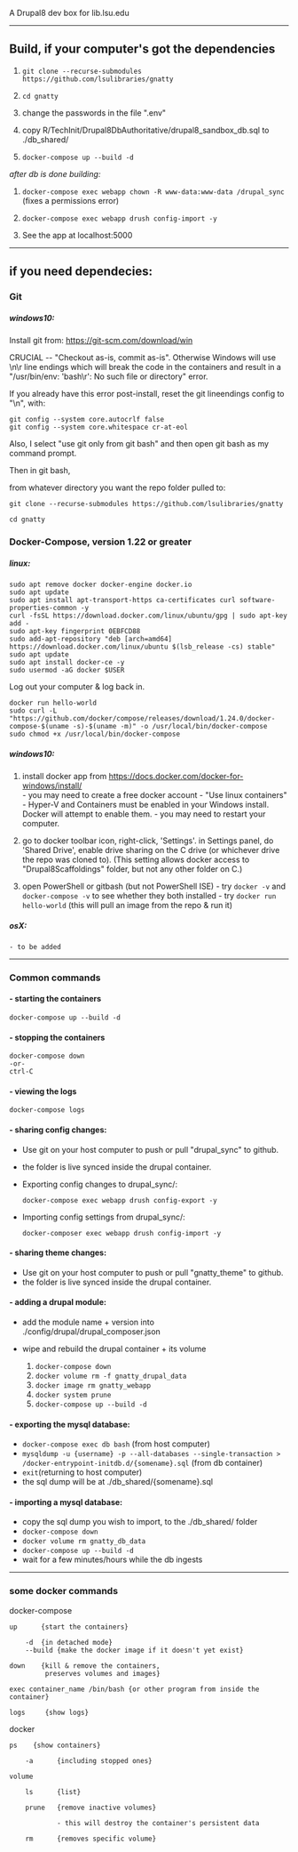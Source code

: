 A Drupal8 dev box for lib.lsu.edu

-------------------------------------------------------------------------------------------

## Build, if your computer's got the dependencies

  1. `git clone --recurse-submodules https://github.com/lsulibraries/gnatty`

  1. `cd gnatty`

  1.  change the passwords in the file ".env"

  1. copy R/TechInit/Drupal8DbAuthoritative/drupal8_sandbox_db.sql to ./db_shared/

  1. `docker-compose up --build -d`

*after db is done building:*

  1. `docker-compose exec webapp chown -R www-data:www-data /drupal_sync` (fixes a permissions error)

  1. `docker-compose exec webapp drush config-import -y`

  1. See the app at localhost:5000

---------------------------------------------------------------------------------------

## if you need dependecies:

### Git

##### windows10:

Install git from:  https://git-scm.com/download/win

  CRUCIAL -- "Checkout as-is, commit as-is".  Otherwise Windows will use \n\r line endings which will break the code in the containers and result in a "/usr/bin/env: 'bash\r': No such file or directory" error.

  If you already have this error post-install, reset the git lineendings config to "\n", with:
  
    git config --system core.autocrlf false
    git config --system core.whitespace cr-at-eol
    

  Also, I select "use git only from git bash" and then open git bash as my command prompt.


  Then in git bash, 

  from whatever directory you want the repo folder pulled to:

  `git clone --recurse-submodules https://github.com/lsulibraries/gnatty`
  
  `cd gnatty`

### Docker-Compose, version 1.22 or greater

##### linux:

```
sudo apt remove docker docker-engine docker.io
sudo apt update
sudo apt install apt-transport-https ca-certificates curl software-properties-common -y
curl -fsSL https://download.docker.com/linux/ubuntu/gpg | sudo apt-key add -
sudo apt-key fingerprint 0EBFCD88
sudo add-apt-repository "deb [arch=amd64] https://download.docker.com/linux/ubuntu $(lsb_release -cs) stable"
sudo apt update
sudo apt install docker-ce -y
sudo usermod -aG docker $USER
```

Log out your computer & log back in.

```
docker run hello-world
sudo curl -L "https://github.com/docker/compose/releases/download/1.24.0/docker-compose-$(uname -s)-$(uname -m)" -o /usr/local/bin/docker-compose
sudo chmod +x /usr/local/bin/docker-compose
```

##### windows10:

  1. install docker app from https://docs.docker.com/docker-for-windows/install/   
    - you may need to create a free docker account
    - "Use linux containers"
    - Hyper-V and Containers must be enabled in your Windows install.  Docker will attempt to enable them.
    - you may need to restart your computer.

  1. go to docker toolbar icon, right-click, 'Settings'. in Settings panel, do 'Shared Drive', enable drive sharing on the C drive (or whichever drive the repo was cloned to).  (This setting allows docker access to "Drupal8Scaffoldings" folder, but not any other folder on C.) 

  1. open PowerShell or gitbash (but not PowerShell ISE)
    - try `docker -v` and `docker-compose -v` to see whether they both installed
    - try `docker run hello-world` (this will pull an image from the repo & run it)


##### osX:

    - to be added

------------------------------------------------------------------------------------

### Common commands


#### - starting the containers

`docker-compose up --build -d`

#### - stopping the containers

```
docker-compose down
-or-
ctrl-C
```

#### - viewing the logs

`docker-compose logs`

#### - sharing config changes:

 - Use git on your host computer to push or pull "drupal_sync" to github.
 - the folder is live synced inside the drupal container.

 - Exporting config changes to drupal_sync/:

    `docker-compose exec webapp drush config-export -y`

 - Importing config settings from drupal_sync/:

    `docker-composer exec webapp drush config-import -y`

#### - sharing theme changes:

 - Use git on your host computer to push or pull "gnatty_theme" to github.
 - the folder is live synced inside the drupal container. 

#### - adding a drupal module:

 - add the module name + version into ./config/drupal/drupal_composer.json
 - wipe and rebuild the drupal container + its volume

    1. `docker-compose down`
    1. `docker volume rm -f gnatty_drupal_data`
    1. `docker image rm gnatty_webapp`
    1. `docker system prune`
    1. `docker-compose up --build -d`

#### - exporting the mysql database:

 - `docker-compose exec db bash` (from host computer)
 - `mysqldump -u {username} -p --all-databases --single-transaction > /docker-entrypoint-initdb.d/{somename}.sql` (from db container)
 - `exit`(returning to host computer)
 - the sql dump will be at ./db_shared/{somename}.sql

#### - importing a mysql database:

 - copy the sql dump you wish to import, to the ./db_shared/ folder
 - `docker-compose down`
 - `docker volume rm gnatty_db_data`
 - `docker-compose up --build -d`
 - wait for a few minutes/hours while the db ingests

----------------------------------------------------------------------------------

### some docker commands 

docker-compose

    up      {start the containers}

        -d  {in detached mode}
        --build {make the docker image if it doesn't yet exist}

    down    {kill & remove the containers,
             preserves volumes and images}

    exec container_name /bin/bash {or other program from inside the container}

    logs     {show logs}

docker

    ps    {show containers}

        -a      {including stopped ones}

    volume

        ls      {list}

        prune   {remove inactive volumes}

                - this will destroy the container's persistent data

        rm      {removes specific volume}